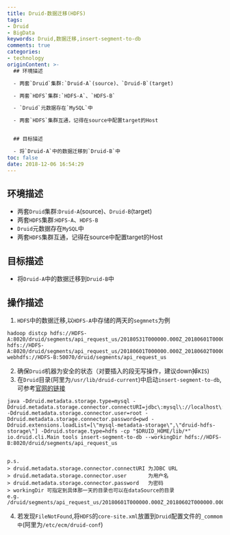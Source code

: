 ```yaml
---
title: Druid-数据迁移(HDFS)
tags:
- Druid
- BigData
keywords: Druid,数据迁移,insert-segment-to-db
comments: true
categories:
- technology
originContent: >-
  ## 环境描述

  - 两套`Druid`集群:`Druid-A`(source)、`Druid-B`(target)

  - 两套`HDFS`集群:`HDFS-A`、`HDFS-B`

  - `Druid`元数据存在`MySQL`中

  - 两套`HDFS`集群互通，记得在source中配置target的Host


  ## 目标描述

  - 将`Druid-A`中的数据迁移到`Druid-B`中
toc: false
date: 2018-12-06 16:54:29
---
```



## 环境描述
- 两套`Druid`集群:`Druid-A`(source)、`Druid-B`(target)
- 两套`HDFS`集群:`HDFS-A`、`HDFS-B`
- `Druid`元数据存在`MySQL`中
- 两套`HDFS`集群互通，记得在source中配置target的Host

## 目标描述
- 将`Druid-A`中的数据迁移到`Druid-B`中

## 操作描述
1. `HDFS`中的数据迁移,以`HDFS-A`中存储的两天的`segmnets`为例
```
hadoop distcp hdfs://HDFS-A:8020/druid/segments/api_request_us/20180531T000000.000Z_20180601T000000.000Z hdfs://HDFS-A:8020/druid/segments/api_request_us/20180601T000000.000Z_20180602T000000.000Z webhdfs://HDFS-B:50070/druid/segments/api_request_us
```
2. 确保`Druid`机器为安全的状态（对要插入的段无写操作，建议down掉`KIS`)
3. 在`Druid`目录(阿里为`/usr/lib/druid-current`)中启动`insert-segment-to-db`,可参考[官网的链接](http://druid.io/docs/latest/operations/insert-segment-to-db.html)
```
java -Ddruid.metadata.storage.type=mysql -Ddruid.metadata.storage.connector.connectURI=jdbc\:mysql\://localhost\:3306/druid -Ddruid.metadata.storage.connector.user=root -Ddruid.metadata.storage.connector.password=pwd -Ddruid.extensions.loadList=[\"mysql-metadata-storage\",\"druid-hdfs-storage\"] -Ddruid.storage.type=hdfs -cp "$DRUID_HOME/lib/*" io.druid.cli.Main tools insert-segment-to-db --workingDir hdfs://HDFS-B:8020/druid/segments/api_request_us


p.s.
> druid.metadata.storage.connector.connectURI 为JDBC URL
> druid.metadata.storage.connector.user       为用户名
> druid.metadata.storage.connector.password   为密码
> workingDir 可指定到具体那一天的目录也可以在dataSource的目录
e.g. /druid/segments/api_request_us/20180601T000000.000Z_20180602T000000.000Z
```
4. 若发现`FileNotFound`,将`HDFS`的`core-site.xml`放置到`Druid`配置文件的`_commom中`(阿里为`/etc/ecm/druid-conf`)
